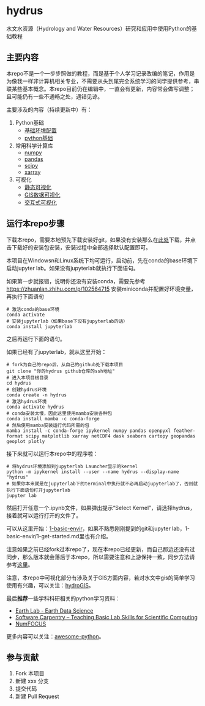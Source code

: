 # hydrus

水文水资源（Hydrology and Water Resources）研究和应用中使用Python的基础教程

## 主要内容

本repo不是一个一步步照做的教程，而是基于个人学习记录改编的笔记，作用是为像我一样非计算机相关专业，不需要从头到尾完全系统学习的同学提供参考，串联某些基本概念。本repo目前仍在编辑中，一直会有更新，内容常会做写调整；且可能仍有一些不通畅之处，遇错见谅。

主要涉及的内容（持续更新中）有：

1. Python基础
    - [基础环境配置](https://github.com/OuyangWenyu/hydrus/tree/master/1-basic-envir)
    - [python基础](https://github.com/OuyangWenyu/hydrus/tree/master/1-learn-python)
2. 常用科学计算库
    - [numpy](https://github.com/OuyangWenyu/hydrus/tree/master/2-numpy-examples)
    - [pandas](https://github.com/OuyangWenyu/hydrus/tree/master/2-pandas-examples)
    - [scipy](https://github.com/OuyangWenyu/hydrus/tree/master/2-scipy-example)
    - [xarray](https://github.com/OuyangWenyu/hydrus/tree/master/2-xarray-example)
3. 可视化
    - [静态可视化](https://github.com/OuyangWenyu/hydrus/tree/master/3-basic-pyviz)
    - [GIS数据可视化](https://github.com/OuyangWenyu/hydrus/tree/master/3-gis-pyviz)
    - [交互式可视化](https://github.com/OuyangWenyu/hydrus/tree/master/3-interactive-pyviz)
    
## 运行本repo步骤

下载本repo，需要本地预先下载安装好git，如果没有安装那么在[此处](https://git-scm.com/downloads)下载，并点击下载好的安装包安装，安装过程中全部选择默认配置即可。

本项目在Windowsn和Linux系统下均可运行，启动前，先在conda的base环境下启动jupyter lab。如果没有jupyterlab就执行下面语句。

如果第一步就报错，说明你还没有安装conda，需要先参考 https://zhuanlan.zhihu.com/p/102564715 安装miniconda并配置好环境变量，再执行下面语句

```Shell
# 激活conda的base环境
conda activate
# 安装jupyterlab（如果base下没有jupyterlab的话）
conda install jupyterlab
```
之后再运行下面的语句。

如果已经有了jupyterlab，就从这里开始：

```Shell
# fork为自己的repo后，从自己的github处下载本项目
git clone "你的hydrus github仓库的ssh地址"
# 进入本项目根目录
cd hydrus
# 创建hydrus环境
conda create -n hydrus
# 激活hydrus环境
conda activate hydrus
# conda安装太慢，因此这里使用mamba安装各种包
conda install mamba -c conda-forge
# 然后使用mamba安装运行代码所需的包
mamba install -c conda-forge ipykernel numpy pandas openpyxl feather-format scipy matplotlib xarray netCDF4 dask seaborn cartopy geopandas geoplot plotly
```

接下来就可以运行本repo中的程序啦：

```Shell
# 将hydrus环境添加到jupyterlab Launcher显示的kernel
python -m ipykernel install --user --name hydrus --display-name "hydrus"
# 如果你本来就是在jupyterlab下的terminal中执行就不必再启动jupyterlab了，否则就执行下面语句打开jupyterlab
jupyter lab
```

然后打开任意一个.ipynb文件，如果弹出提示“Select Kernel”，请选择hydrus，接着就可以运行打开的文件了。

可以从这里开始：[1-basic-envir](https://github.com/iHeadWater/hydrus/blob/master/1-basic-envir)，如果不熟悉刚刚提到的git和jupyter lab，1-basic-envir/1-get-started.md里也有介绍。

注意如果之前已经fork过本repo了，现在本repo已经更新，而自己那边还没有过同步，那么版本就会落后于本repo，所以需要注意和上游保持一致，同步方法请参考[这里](https://github.com/iHeadWater/hydrus/blob/master/1-basic-envir/1-get-started.md#fork%E5%90%8E%E5%90%8C%E6%AD%A5%E6%BA%90%E7%9A%84%E6%96%B0%E6%9B%B4%E6%96%B0%E5%86%85%E5%AE%B9)。

注意，本repo中可视化部分有涉及关于GIS方面内容，若对水文中gis的简单学习使用有兴趣，可以关注：[hydroGIS](https://github.com/OuyangWenyu/hydroGIS)。

最后**推荐**一些学科科研相关的python学习资料：

- [Earth Lab - Earth Data Science](https://www.earthdatascience.org/)
- [Software Carpentry – Teaching Basic Lab Skills for Scientific Computing](https://software-carpentry.org/lessons/index.html)
- [NumFOCUS](https://numfocus.org/)

更多内容可以关注：[awesome-python](https://github.com/vinta/awesome-python)。

## 参与贡献

1. Fork 本项目
2. 新建 xxx 分支
3. 提交代码
4. 新建 Pull Request
